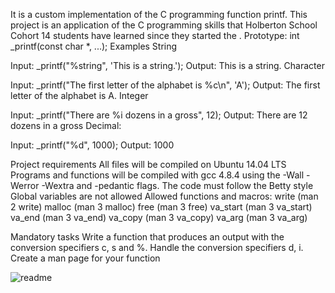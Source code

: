 It is a custom implementation of the C programming function printf. This project is an application of the C programming skills that Holberton School Cohort 14 students have learned since they started the . Prototype: int _printf(const char *, ...); Examples String

Input: _printf("%string", 'This is a string.'); Output: This is a string. Character

Input: _printf("The first letter of the alphabet is %c\n", 'A'); Output: The first letter of the alphabet is A. Integer

Input: _printf("There are %i dozens in a gross", 12); Output: There are 12 dozens in a gross Decimal:

Input: _printf("%d", 1000); Output: 1000

Project requirements All files will be compiled on Ubuntu 14.04 LTS Programs and functions will be compiled with gcc 4.8.4 using the -Wall -Werror -Wextra and -pedantic flags. The code must follow the Betty style Global variables are not allowed Allowed functions and macros: write (man 2 write) malloc (man 3 malloc) free (man 3 free) va_start (man 3 va_start) va_end (man 3 va_end) va_copy (man 3 va_copy) va_arg (man 3 va_arg)

Mandatory tasks Write a function that produces an output with the conversion specifiers c, s and %. Handle the conversion specifiers d, i. Create a man page for your function

![readme](PNG)

